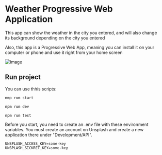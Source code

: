 # Weather Progressive Web Application
This app can show the weather in the city you entered, and will also change its background depending on the city you entered

Also, this app is a Progressive Web App, meaning you can install it on your computer or phone and use it right from your home screen

![image](https://github.com/Wozgard/weather_pwa/assets/85787438/44e257c3-2eb4-4470-b4ba-bd9aaeaa7efb)



## Run project 
You can use thhis scripts:
```bash
nmp run start
```
```bash
npm run dev
```
```bash
npm run test
```

Before you start, you need to create an .env file with these environment variables. You must create an account on Unsplash and create a new application there under "Development/API".
```
UNSPLASH_ACCESS_KEY=some-key
UNSPLASH_SICKRET_KEY=some-key
```
